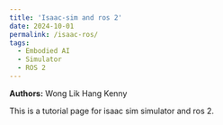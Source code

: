 ```yaml
---
title: 'Isaac-sim and ros 2'
date: 2024-10-01
permalink: /isaac-ros/
tags:
  - Embodied AI
  - Simulator
  - ROS 2
---
```


**Authors:**  Wong Lik Hang Kenny

This is a tutorial page for isaac sim simulator and ros 2.

<!-- Headings are cool
======

You can have many headings
======

Aren't headings cool?
------ -->